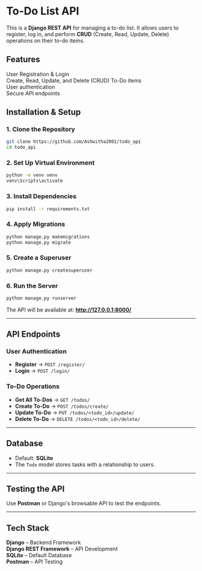 # **To-Do List API**  

This is a **Django REST API** for managing a to-do list. It allows users to register, log in, and perform **CRUD** (Create, Read, Update, Delete) operations on their to-do items.  

## **Features**  
   User Registration & Login  
   Create, Read, Update, and Delete (CRUD) To-Do items  
   User authentication  
   Secure API endpoints  

## **Installation & Setup**  

### **1. Clone the Repository**  
```bash
git clone https://github.com/Ashwitha2001/todo_api
cd todo_api
```

### **2. Set Up Virtual Environment**  
```bash
python -m venv venv
venv\Scripts\activate
```

### **3. Install Dependencies**  
```bash
pip install -r requirements.txt
```

### **4. Apply Migrations**  
```bash
python manage.py makemigrations
python manage.py migrate
```

### **5. Create a Superuser**  
```bash
python manage.py createsuperuser
```

### **6. Run the Server**  
```bash
python manage.py runserver
```
The API will be available at: **http://127.0.0.1:8000/**  

---

## **API Endpoints**  

### **User Authentication**  
- **Register** → `POST /register/`  
- **Login** → `POST /login/`  

### **To-Do Operations**  
- **Get All To-Dos** → `GET /todos/`  
- **Create To-Do** → `POST /todos/create/`  
- **Update To-Do** → `PUT /todos/<todo_id>/update/`  
- **Delete To-Do** → `DELETE /todos/<todo_id>/delete/`  

---

## **Database**  
- Default: **SQLite** 
- The `Todo` model stores tasks with a relationship to users.  

---

## **Testing the API**  
Use **Postman** or Django's browsable API to test the endpoints.  

---

## **Tech Stack**  
 **Django** – Backend Framework  
 **Django REST Framework** – API Development  
 **SQLite** – Default Database  
 **Postman** – API Testing  


